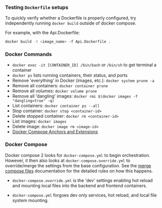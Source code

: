### Testing `Dockerfile` setups

To quickly verify whether a Dockerfile is properly configured, try independently running
`docker build` outside of docker compose.

For example, with the Api.Dockerfile:
```bash
docker build -t <image_name> -f Api.Dockerfile .
```

### Docker Commands
- `docker exec -it [CONTAINER_ID] /bin/bash` or `/bin/sh` to get terminal a container
- `docker ps` lists running containers, their status, and ports
- Remove 'everything' in Docker (images, etc.): `docker system prune -a`
- Remove all containers: `docker container prune`
- Remove all volumes: `docker volume prune`
- Remove all 'dangling' images: `docker rmi $(docker images -f "dangling=true" -q)`
- List containers: `docker container ps --all`
- Stop container: `docker stop <container-id>`
- Delete stopped container: `docker rm <container-id>`
- List images: `docker images`
- Delete image: `docker image rm <image-id>`
- [Docker Compose Anchors and Extensions](https://www.howtogeek.com/devops/how-to-simplify-docker-compose-files-with-yaml-anchors-and-extensions/)

### Docker Compose
Docker compose 2 looks for `docker-compose.yml` to begin orchestration. However, it then
also looks at `docker-compose.override.yml` to override/merge the settings from the base
configuration. See the [merge compose files](https://docs.docker.com/compose/multiple-compose-files/merge/)
documentation for the detailed rules on how this happens.

- `docker-compose.override.yml` is the 'dev' settings enabling hot reload and mounting
local files into the backend and frontend containers.

- `docker-compose.yml` forgoes dev only services, hot reload, and local file system mounting.

